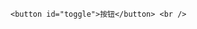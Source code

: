 
<!DOCTYPE html>
<html>
<head>
<meta charset="UTF-8">
<title>按钮</title>
</head>
<body>
	
	<button id="toggle">按钮</button> <br />
</body>
</html>
